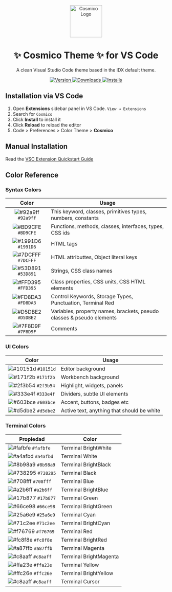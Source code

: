 <p align="center">
  <img alt="Cosmico Logo" width="100" />
</p>
<h1 align="center">
  ✨ Cosmico Theme ✨ for VS Code
</h1>
<p align="center">
  A clean Visual Studio Code theme based in the IDX default theme.
</p>
<p align="center">
  <a href="https://marketplace.visualstudio.com/items?itemName=MarianoIbarra.cosmico">
    <img alt="Version" src="https://img.shields.io/visual-studio-marketplace/v/MarianoIbarra.cosmico?color=brightgreen" />
  </a>
  <a href="https://marketplace.visualstudio.com/items?itemName=MarianoIbarra.cosmico">
    <img alt="Downloads" src="https://img.shields.io/visual-studio-marketplace/d/MarianoIbarra.cosmico" />
  </a>
  <a href="https://marketplace.visualstudio.com/items?itemName=MarianoIbarra.cosmico">
    <img alt="Installs" src="https://img.shields.io/visual-studio-marketplace/i/MarianoIbarra.cosmico" />
  </a>
</p>

## Installation via VS Code

1. Open **Extensions** sidebar panel in VS Code. `View → Extensions`
2. Search for `Cosmico`
3. Click **Install** to install it
4. Click **Reload** to reload the editor
5. Code > Preferences > Color Theme > **Cosmico**

## Manual Installation

Read the [VSC Extension Quickstart Guide](https://github.com/bchiang7/halcyon-vscode/blob/master/vsc-extension-quickstart.md)

## Color Reference

### Syntax Colors

|                                 Color                                  | Usage                                                                 |
| :--------------------------------------------------------------------: | --------------------------------------------------------------------- |
| ![#92a9ff](https://via.placeholder.com/10/92a9ff.png?text=+) `#92a9ff` | This keyword, classes, primitives types, numbers, constants           |
| ![#BD9CFE](https://via.placeholder.com/10/BD9CFE.png?text=+) `#BD9CFE` | Functions, methods, classes, interfaces, types, CSS ids               |
| ![#1991D6](https://via.placeholder.com/10/1991D6.png?text=+) `#1991D6` | HTML tags                                                             |
| ![#7DCFFF](https://via.placeholder.com/10/7DCFFF.png?text=+) `#7DCFFF` | HTML attributtes, Object literal keys                                 |
| ![#53D891](https://via.placeholder.com/10/53D891.png?text=+) `#53D891` | Strings, CSS class names                                              |
| ![#FFD395](https://via.placeholder.com/10/FFD395.png?text=+) `#FFD395` | Class properties, CSS units, CSS HTML elements                        |
| ![#FD8DA3](https://via.placeholder.com/10/FD8DA3.png?text=+) `#FD8DA3` | Control Keywords, Storage Types, Punctuation, Terminal Red            |
| ![#D5DBE2](https://via.placeholder.com/10/D5DBE2.png?text=+) `#D5DBE2` | Variables, property names, brackets, pseudo classes & pseudo elements |
| ![#7F8D9F](https://via.placeholder.com/10/7F8D9F.png?text=+) `#7F8D9F` | Comments                                                              |

### UI Colors

|                                 Color                                  | Usage                                      |
| :--------------------------------------------------------------------: | ------------------------------------------ |
| ![#10151d](https://via.placeholder.com/10/10151d.png?text=+) `#10151d` | Editor background                          |
| ![#171f2b](https://via.placeholder.com/10/171f2b.png?text=+) `#171f2b` | Workbench background                       |
| ![#2f3b54](https://via.placeholder.com/10/2f3b54.png?text=+) `#2f3b54` | Highlight, widgets, panels                 |
| ![#333e4f](https://via.placeholder.com/10/333e4f.png?text=+) `#333e4f` | Dividers, subtle UI elements               |
| ![#603bce](https://via.placeholder.com/10/603bce.png?text=+) `#603bce` | Accent, buttons, badges etc                |
| ![#d5dbe2](https://via.placeholder.com/10/d5dbe2.png?text=+) `#d5dbe2` | Active text, anything that should be white |

### Terminal Colors

| Propiedad                                                              | Color                  |
| ---------------------------------------------------------------------- | ---------------------- |
| ![#fafbfe](https://via.placeholder.com/10/fafbfe.png?text=+) `#fafbfe` | Terminal BrightWhite   |
| ![#a4afbd](https://via.placeholder.com/10/a4afbd.png?text=+) `#a4afbd` | Terminal White         |
| ![#8b98a9](https://via.placeholder.com/10/8b98a9.png?text=+) `#8b98a9` | Terminal BrightBlack   |
| ![#738295](https://via.placeholder.com/10/738295.png?text=+) `#738295` | Terminal Black         |
| ![#708fff](https://via.placeholder.com/10/708fff.png?text=+) `#708fff` | Terminal Blue          |
| ![#a2b6ff](https://via.placeholder.com/10/a2b6ff.png?text=+) `#a2b6ff` | Terminal BrightBlue    |
| ![#17b877](https://via.placeholder.com/10/17b877.png?text=+) `#17b877` | Terminal Green         |
| ![#66ce98](https://via.placeholder.com/10/66ce98.png?text=+) `#66ce98` | Terminal BrightGreen   |
| ![#25a6e9](https://via.placeholder.com/10/25a6e9.png?text=+) `#25a6e9` | Terminal Cyan          |
| ![#71c2ee](https://via.placeholder.com/10/71c2ee.png?text=+) `#71c2ee` | Terminal BrightCyan    |
| ![#f76769](https://via.placeholder.com/10/f76769.png?text=+) `#f76769` | Terminal Red           |
| ![#fc8f8e](https://via.placeholder.com/10/fc8f8e.png?text=+) `#fc8f8e` | Terminal BrightRed     |
| ![#a87ffb](https://via.placeholder.com/10/a87ffb.png?text=+) `#a87ffb` | Terminal Magenta       |
| ![#c8aaff](https://via.placeholder.com/10/c8aaff.png?text=+) `#c8aaff` | Terminal BrightMagenta |
| ![#ffa23e](https://via.placeholder.com/10/ffa23e.png?text=+) `#ffa23e` | Terminal Yellow        |
| ![#ffc26e](https://via.placeholder.com/10/ffc26e.png?text=+) `#ffc26e` | Terminal BrightYellow  |
| ![#c8aaff](https://via.placeholder.com/10/c8aaff.png?text=+) `#c8aaff` | Terminal Cursor        |
